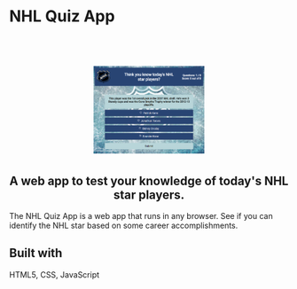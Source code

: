 # NHL Quiz App

<h1 align="center">
  <br>
  <img src="https://github.com/bmckenna1982/quiz-app/blob/master/images/screenShot.PNG" alt="Quiz App screen shot" width="200">
</h1>

<h2 align="center">A web app to test your knowledge of today's NHL star players.</h2>

The NHL Quiz App is a web app that runs in any browser.
See if you can identify the NHL star based on some career accomplishments.

## Built with
HTML5, CSS, JavaScript
